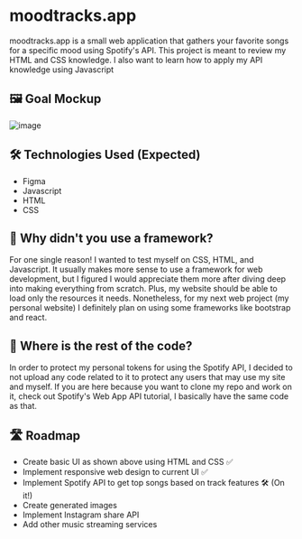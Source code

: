 # moodtracks.app
moodtracks.app is a small web application that gathers your favorite songs for a specific mood using Spotify's API. This project is meant to review my HTML and CSS knowledge. I also want to learn how to apply my API knowledge using Javascript

## 🖼️ Goal Mockup
![image](https://github.com/cervand/moodtracks/assets/95746489/52d0997e-bfec-440e-be41-57d9cb839819)


## 🛠️ Technologies Used (Expected)
- Figma
- Javascript
- HTML
- CSS

## 🤔 Why didn't you use a framework?
For one single reason! I wanted to test myself on CSS, HTML, and Javascript. It usually makes more sense to use a framework for web development, but I figured I would appreciate them more after diving deep into making everything from scratch. Plus, my website should be able to load only the resources it needs. Nonetheless, for my next web project (my personal website) I definitely plan on using some frameworks like bootstrap and react. 

## 🧩 Where is the rest of the code?
In order to protect my personal tokens for using the Spotify API, I decided to not upload any code related to it to protect any users that may use my site and myself. If you are here because you want to clone my repo and work on it, check out Spotify's Web App API tutorial, I basically have the same code as that. 

## 🛣️ Roadmap
- Create basic UI as shown above using HTML and CSS ✅
- Implement responsive web design to current UI ✅
- Implement Spotify API to get top songs based on track features 🛠️ (On it!)
- Create generated images
- Implement Instagram share API
- Add other music streaming services

